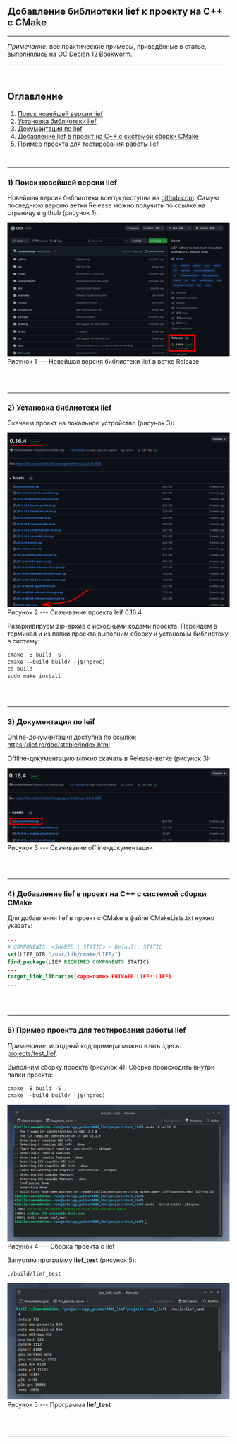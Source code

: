 ## Добавление библиотеки lief к проекту на C++ с CMake  

---  

_Примечание:_ все практические примеры, приведённые в статье, выполнялись на ОС Debian 12 Bookworm.  

---  

<br>  

## Оглавление

1. [Поиск новейшей версии lief](#сhapter_1)
2. [Установка библиотеки lief](#сhapter_2)
3. [Документация по lief](#сhapter_3)
4. [Добавление lief в проект на C++ с системой сборки CMake](#сhapter_4)
5. [Пример проекта для тестирования работы lief](#сhapter_5)
<br>  

---

<a name="сhapter_1"></a>
### 1) Поиск новейшей версии lief  

Новейшая версия библиотеки всегда доступна на [github.com](https://github.com/lief-project/LIEF). Самую последнюю версию ветки Release можно получить по ссылке на страницу в github (рисунок 1).  

![Новейшая версия библиотеки lief в ветке Release](images/1.png)  
Рисунок 1 --- Новейшая версия библиотеки lief в ветке Release  

<br>  
<br>  

---

<a name="сhapter_2"></a>
### 2) Установка библиотеки lief  

Скачаем проект на локальное устройство (рисунок 3):  

![Скачивание проекта leif 0.16.4](images/2.png)  
Рисунок 2 --- Скачивание проекта leif 0.16.4  

Разархивируем zip-архив с исходными кодами проекта. Перейдём в терминал и из папки проекта выполним сборку и установим библиотеку в систему:  

```console
cmake -B build -S .
cmake --build build/ -j$(nproc)
cd build
sudo make install
```

<br>  
<br>  

---

<a name="сhapter_3"></a>
### 3) Документация по leif  

Online-документация доступна по ссылке:  
https://lief.re/doc/stable/index.html  

Offline-документацию можно скачать в Release-ветке (рисунок 3):  

![Скачивание offline-документации](images/3.png)  
Рисунок 3 --- Скачивание offline-документации  

<br>  
<br>  

---

<a name="сhapter_4"></a>
### 4) Добавление lief в проект на C++ с системой сборки CMake  

Для добавления lief в проект с CMake в файле CMakeLists.txt нужно указать:  

```cmake
...
# COMPONENTS: <SHARED | STATIC> - Default: STATIC
set(LIEF_DIR "/usr/lib/cmake/LIEF/")
find_package(LIEF REQUIRED COMPONENTS STATIC)
...
target_link_libraries(<app-name> PRIVATE LIEF::LIEF)
...
```

<br>  
<br>  

---

<a name="сhapter_5"></a>
### 5) Пример проекта для тестирования работы lief  

_Примечание:_ исходный код примера можно взять здесь:  
[projects/test_lief](projects/test_lief).  

Выполним сборку проекта (рисунок 4). Сборка происходить внутри папки проекта:  

```console
cmake -B build -S .
cmake --build build/ -j$(nproc)
```

![Сборка проекта с lief](images/4.png)  
Рисунок 4 --- Сборка проекта с lief  

Запустим программу __lief_test__ (рисунок 5):  

```console
./build/lief_test
```

![Программа __lief_test__](images/5.png)  
Рисунок 5 --- Программа __lief_test__  

<br>  
<br>  

---
